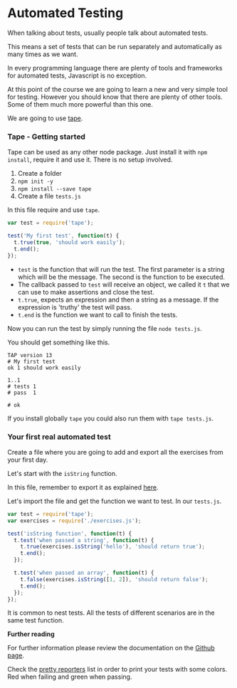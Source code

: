 # Automated Testing

When talking about tests, usually people talk about automated tests.

This means a set of tests that can be run separately and automatically as many times as we want.

In every programming language there are plenty of tools and frameworks for automated tests, Javascript is no exception.

At this point of the course we are going to learn a new and very simple tool for testing. However you should know that there are plenty of other tools. Some of them much more powerful than this one.

We are going to use [tape](https://github.com/substack/tape).

### Tape - Getting started

Tape can be used as any other node package. Just install it with `npm install`, require it and use it. There is no setup involved.

1. Create a folder
2. `npm init -y`
3. `npm install --save tape`
4. Create a file `tests.js`

In this file require and use `tape`.

```javascript
var test = require('tape');

test('My first test', function(t) {
  t.true(true, 'should work easily');
  t.end();
});
```

- `test` is the function that will run the test. The first parameter is a string which will be the message. The second is the function to be executed.
- The callback passed to `test` will receive an object, we called it `t` that we can use to make assertions and close the test.
- `t.true`, expects an expression and then a string as a message. If the expression is 'truthy' the test will pass.
- `t.end` is the function we want to call to finish the tests.

Now you can run the test by simply running the file `node tests.js`.

You should get something like this.

```
TAP version 13
# My first test
ok 1 should work easily

1..1
# tests 1
# pass  1

# ok
```

If you install globally `tape` you could also run them with `tape tests.js`.

### Your first real automated test

Create a file where you are going to add and export all the exercises from your first day.

Let's start with the `isString` function.

In this file, remember to export it as explained [here](node.md).

Let's import the file and get the function we want to test. In our `tests.js`.

```javascript
var test = require('tape');
var exercises = require('./exercises.js');

test('isString function', function(t) {
  t.test('when passed a string', function(t) {
    t.true(exercises.isString('hello'), 'should return true');
    t.end();
  });

  t.test('when passed an array', function(t) {
    t.false(exercises.isString([1, 2]), 'should return false');
    t.end();
  });
});

```

It is common to nest tests. All the tests of different scenarios are in the same test function.

**Further reading**

For further information please review the documentation on the [Github page](https://github.com/substack/tape).

Check the [pretty reporters](https://github.com/substack/tape#pretty-reporters) list in order to print your tests with some colors. Red when failing and green when passing.
